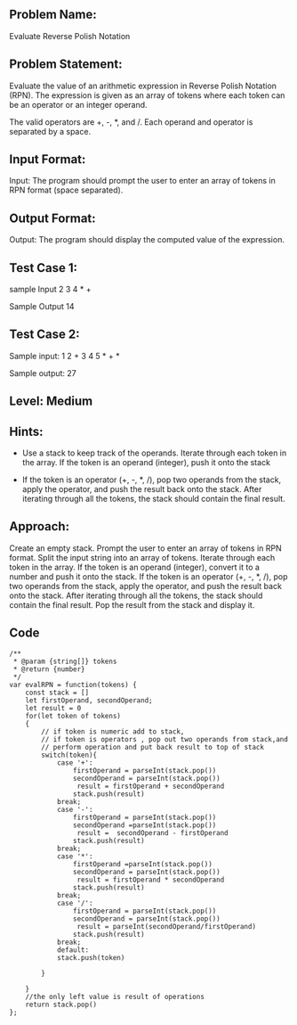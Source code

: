 ## Problem Name:
Evaluate Reverse Polish Notation

## Problem Statement:
Evaluate the value of an arithmetic expression in 
Reverse Polish Notation (RPN). The expression is 
given as an array of tokens where each token can be
an operator or an integer operand.

The valid operators are +, -, *, and /. Each operand 
and operator is separated by a space.


## Input Format:
Input:
The program should prompt the user to enter 
an array of tokens in RPN format (space separated).

## Output Format:
Output:
The program should display the 
computed value of the expression.

## Test Case 1:
sample Input
2 3 4 * +

Sample Output
14

## Test Case 2:
Sample input:
1 2 + 3 4 5 * + *

Sample output:
27

## Level: Medium

## Hints:
- Use a stack to keep track of the operands.
Iterate through each token in the array.
If the token is an operand (integer), push it onto 
the stack

- If the token is an operator (+, -, *, /), pop two 
operands from the stack, apply the operator, 
and push the result back onto the stack.
After iterating through all the tokens, the stack 
should contain the final result.


## Approach:
Create an empty stack.
Prompt the user to enter an array of tokens in RPN format.
Split the input string into an array of tokens.
Iterate through each token in the array.
If the token is an operand (integer), convert it to a number and push it onto the stack.
If the token is an operator (+, -, *, /), pop two operands from the stack, apply the operator, and push the result back onto the stack.
After iterating through all the tokens, the stack should contain the final result. Pop the result from the stack and display it.

## Code 
[](https://leetcode.com/problems/evaluate-reverse-polish-notation/submissions/994824221/)

```
/**
 * @param {string[]} tokens
 * @return {number}
 */
var evalRPN = function(tokens) {
    const stack = []
    let firstOperand, secondOperand;
    let result = 0
    for(let token of tokens)
    {
        // if token is numeric add to stack,
        // if token is operators , pop out two operands from stack,and 
        // perform operation and put back result to top of stack
        switch(token){
            case '+':
                firstOperand = parseInt(stack.pop())
                secondOperand = parseInt(stack.pop())
                 result = firstOperand + secondOperand
                stack.push(result)
            break;
            case '-':
                firstOperand = parseInt(stack.pop())
                secondOperand =parseInt(stack.pop())
                 result =  secondOperand - firstOperand
                stack.push(result)
            break;
            case '*':
                firstOperand =parseInt(stack.pop())
                secondOperand = parseInt(stack.pop())
                 result = firstOperand * secondOperand
                stack.push(result)
            break;
            case '/':
                firstOperand = parseInt(stack.pop())
                secondOperand = parseInt(stack.pop())
                 result = parseInt(secondOperand/firstOperand)
                stack.push(result)
            break;
            default:
            stack.push(token)
            
        }
        
    }
    //the only left value is result of operations
    return stack.pop()
};
```